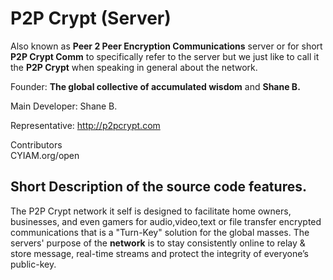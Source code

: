 P2P Crypt (Server)
=========
Also known as **Peer 2 Peer Encryption Communications** server or for short **P2P Crypt Comm** to specifically refer to the server but we just like to call it the **P2P Crypt** when speaking in general about the network.

Founder: **The global collective of accumulated wisdom** and **Shane B.**  

Main Developer: Shane B.  

Representative: http://p2pcrypt.com  

Contributors  
CYIAM.org/open
  

## Short Description of the source code features.
The P2P Crypt network it self is designed to facilitate home owners, businesses, and even gamers for audio,video,text or file transfer encrypted communications that is a "Turn-Key" solution for the global masses.
The servers' purpose of the __network__ is to stay consistently online to relay & store message, 
real-time streams and protect the integrity of everyone’s public-key.
